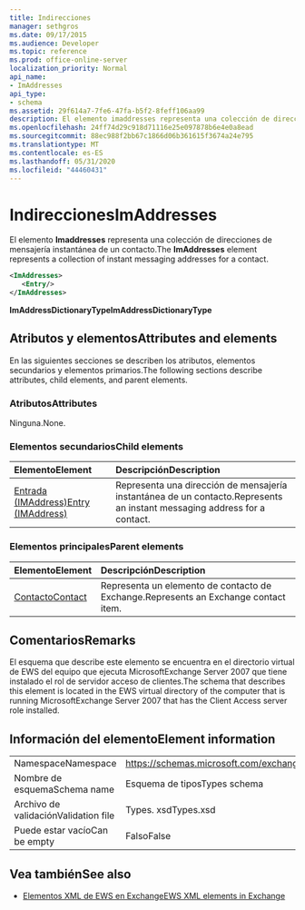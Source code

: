 ```yaml
---
title: Indirecciones
manager: sethgros
ms.date: 09/17/2015
ms.audience: Developer
ms.topic: reference
ms.prod: office-online-server
localization_priority: Normal
api_name:
- ImAddresses
api_type:
- schema
ms.assetid: 29f614a7-7fe6-47fa-b5f2-8feff106aa99
description: El elemento imaddresses representa una colección de direcciones de mensajería instantánea de un contacto.
ms.openlocfilehash: 24ff74d29c918d71116e25e097878b6e4e0a8ead
ms.sourcegitcommit: 88ec988f2bb67c1866d06b361615f3674a24e795
ms.translationtype: MT
ms.contentlocale: es-ES
ms.lasthandoff: 05/31/2020
ms.locfileid: "44460431"
---
```

# <a name="imaddresses"></a><span data-ttu-id="196d8-103">Indirecciones</span><span class="sxs-lookup"><span data-stu-id="196d8-103">ImAddresses</span></span>

<span data-ttu-id="196d8-104">El elemento **Imaddresses** representa una colección de direcciones de mensajería instantánea de un contacto.</span><span class="sxs-lookup"><span data-stu-id="196d8-104">The **ImAddresses** element represents a collection of instant messaging addresses for a contact.</span></span> 
  
```xml
<ImAddresses>
   <Entry/>
</ImAddresses>
```

 <span data-ttu-id="196d8-105">**ImAddressDictionaryType**</span><span class="sxs-lookup"><span data-stu-id="196d8-105">**ImAddressDictionaryType**</span></span>
## <a name="attributes-and-elements"></a><span data-ttu-id="196d8-106">Atributos y elementos</span><span class="sxs-lookup"><span data-stu-id="196d8-106">Attributes and elements</span></span>

<span data-ttu-id="196d8-107">En las siguientes secciones se describen los atributos, elementos secundarios y elementos primarios.</span><span class="sxs-lookup"><span data-stu-id="196d8-107">The following sections describe attributes, child elements, and parent elements.</span></span>
  
### <a name="attributes"></a><span data-ttu-id="196d8-108">Atributos</span><span class="sxs-lookup"><span data-stu-id="196d8-108">Attributes</span></span>

<span data-ttu-id="196d8-109">Ninguna.</span><span class="sxs-lookup"><span data-stu-id="196d8-109">None.</span></span>
  
### <a name="child-elements"></a><span data-ttu-id="196d8-110">Elementos secundarios</span><span class="sxs-lookup"><span data-stu-id="196d8-110">Child elements</span></span>

|<span data-ttu-id="196d8-111">**Elemento**</span><span class="sxs-lookup"><span data-stu-id="196d8-111">**Element**</span></span>|<span data-ttu-id="196d8-112">**Descripción**</span><span class="sxs-lookup"><span data-stu-id="196d8-112">**Description**</span></span>|
|:-----|:-----|
|[<span data-ttu-id="196d8-113">Entrada (IMAddress)</span><span class="sxs-lookup"><span data-stu-id="196d8-113">Entry (IMAddress)</span></span>](entry-imaddress.md) <br/> |<span data-ttu-id="196d8-114">Representa una dirección de mensajería instantánea de un contacto.</span><span class="sxs-lookup"><span data-stu-id="196d8-114">Represents an instant messaging address for a contact.</span></span>  <br/> |
   
### <a name="parent-elements"></a><span data-ttu-id="196d8-115">Elementos principales</span><span class="sxs-lookup"><span data-stu-id="196d8-115">Parent elements</span></span>

|<span data-ttu-id="196d8-116">**Elemento**</span><span class="sxs-lookup"><span data-stu-id="196d8-116">**Element**</span></span>|<span data-ttu-id="196d8-117">**Descripción**</span><span class="sxs-lookup"><span data-stu-id="196d8-117">**Description**</span></span>|
|:-----|:-----|
|[<span data-ttu-id="196d8-118">Contacto</span><span class="sxs-lookup"><span data-stu-id="196d8-118">Contact</span></span>](contact.md) <br/> |<span data-ttu-id="196d8-119">Representa un elemento de contacto de Exchange.</span><span class="sxs-lookup"><span data-stu-id="196d8-119">Represents an Exchange contact item.</span></span>  <br/> |
   
## <a name="remarks"></a><span data-ttu-id="196d8-120">Comentarios</span><span class="sxs-lookup"><span data-stu-id="196d8-120">Remarks</span></span>

<span data-ttu-id="196d8-121">El esquema que describe este elemento se encuentra en el directorio virtual de EWS del equipo que ejecuta MicrosoftExchange Server 2007 que tiene instalado el rol de servidor acceso de clientes.</span><span class="sxs-lookup"><span data-stu-id="196d8-121">The schema that describes this element is located in the EWS virtual directory of the computer that is running MicrosoftExchange Server 2007 that has the Client Access server role installed.</span></span>
  
## <a name="element-information"></a><span data-ttu-id="196d8-122">Información del elemento</span><span class="sxs-lookup"><span data-stu-id="196d8-122">Element information</span></span>

|||
|:-----|:-----|
|<span data-ttu-id="196d8-123">Namespace</span><span class="sxs-lookup"><span data-stu-id="196d8-123">Namespace</span></span>  <br/> |https://schemas.microsoft.com/exchange/services/2006/types  <br/> |
|<span data-ttu-id="196d8-124">Nombre de esquema</span><span class="sxs-lookup"><span data-stu-id="196d8-124">Schema name</span></span>  <br/> |<span data-ttu-id="196d8-125">Esquema de tipos</span><span class="sxs-lookup"><span data-stu-id="196d8-125">Types schema</span></span>  <br/> |
|<span data-ttu-id="196d8-126">Archivo de validación</span><span class="sxs-lookup"><span data-stu-id="196d8-126">Validation file</span></span>  <br/> |<span data-ttu-id="196d8-127">Types. xsd</span><span class="sxs-lookup"><span data-stu-id="196d8-127">Types.xsd</span></span>  <br/> |
|<span data-ttu-id="196d8-128">Puede estar vacío</span><span class="sxs-lookup"><span data-stu-id="196d8-128">Can be empty</span></span>  <br/> |<span data-ttu-id="196d8-129">Falso</span><span class="sxs-lookup"><span data-stu-id="196d8-129">False</span></span>  <br/> |
   
## <a name="see-also"></a><span data-ttu-id="196d8-130">Vea también</span><span class="sxs-lookup"><span data-stu-id="196d8-130">See also</span></span>



- [<span data-ttu-id="196d8-131">Elementos XML de EWS en Exchange</span><span class="sxs-lookup"><span data-stu-id="196d8-131">EWS XML elements in Exchange</span></span>](ews-xml-elements-in-exchange.md)

